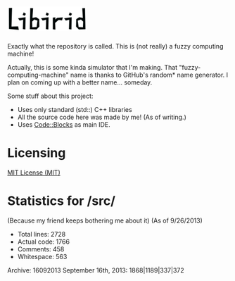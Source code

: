 ![alt tag](/logo.bmp)
=======================

Exactly what the repository is called. This is (not really) a fuzzy computing machine!

Actually, this is some kinda simulator that I'm making. 
That "fuzzy-computing-machine" name is thanks to GitHub's random* name generator. 
I plan on coming up with a better name... someday.

Some stuff about this project:
* Uses only standard (std::) C++ libraries
* All the source code here was made by me! (As of writing.)
* Uses [Code::Blocks](http://www.codeblocks.org/) as main IDE.

Licensing
====================
[MIT License (MIT)](http://opensource.org/licenses/mit-license.html)

Statistics for /src/
====================
(Because my friend keeps bothering me about it)
(As of 9/26/2013)
* Total lines: 2728
* Actual code: 1766
* Comments: 458
* Whitespace: 563

Archive:
16092013 September 16th, 2013: 1868|1189|337|372
